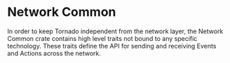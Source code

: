 # Network Common

In order to keep Tornado independent from the network layer, the Network Common crate contains
high level traits not bound to any specific technology.  These traits define the API for sending
and receiving Events and Actions across the network.  
 